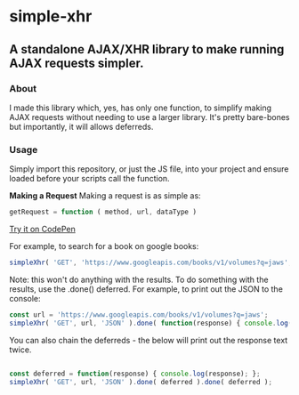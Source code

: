 # simple-xhr
## A standalone AJAX/XHR library to make running AJAX requests simpler.

### About
I made this library which, yes, has only one function, to simplify making AJAX requests without needing to use a larger library. It's pretty bare-bones but importantly, it will allows deferreds.

### Usage
Simply import this repository, or just the JS file, into your project and ensure loaded before your scripts call the function.


**Making a Request**
Making a request is as simple as:
``` javascript
getRequest = function ( method, url, dataType )
```
[Try it on CodePen](https://codepen.io/xael/pen/EpbQyE)

For example, to search for a book on google books:
``` javascript
simpleXhr( 'GET', 'https://www.googleapis.com/books/v1/volumes?q=jaws', 'JSON' );
```
Note: this won't do anything with the results. To do something with the results, use the .done() deferred.
For example, to print out the JSON to the console:
``` javascript
const url = 'https://www.googleapis.com/books/v1/volumes?q=jaws';
simpleXhr( 'GET', url, 'JSON' ).done( function(response) { console.log(response); } )
```

You can also chain the deferreds - the below will print out the response text twice.
``` javascript

const deferred = function(response) { console.log(response); };
simpleXhr( 'GET', url, 'JSON' ).done( deferred ).done( deferred );
```
